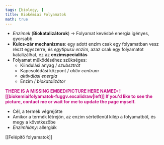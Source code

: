 ```yaml
---
tags: [biology, ] 
title: Biokémiai Folyamatok
math: true
---
```

- _Enzimek_ (__Biokatalizátorok__) -> Folyamat kevésbé energia igényes, gyorsabb
- __Kulcs-zár mechanizmus__: egy adott enzim csak egy folyamatban vesz részt egyszerre, és _egytipusú enzim_, azaz csak egy folyamatot katalizálhat, ez az __enzimspecialitás__
- Folyamat működéséhez szükséges:
	- Kiindulási anyag / _szubsztrát_
	- Kapcsolódási központ / _aktiv centrum_
	- _aktiválási energia_
	- Enzim / _biokatalizátor_

<p style='color: MediumVioletRed;'><b>THERE IS A MISSING EMBED/PICTURE HERE NAMED: ![[biokemiaifolyamatok-fuggv.excalidraw|left]]
If you'd like to see the picture, contact me or wait for me to update the page myself. </b></p>

- Cél, a termék végrejötte
- Amikor a termék létrejön, az enzim sértetlenül kilép a folyamatból, és megy a következőbe
- _Enzimhiány_: allergiák

[[Felépitő folyamatok]]

